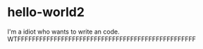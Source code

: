 # hello-world2

I'm a idiot who wants to write an code. 
WTFFFFFFFFFFFFFFFFFFFFFFFFFFFFFFFFFFFFFFFFFFFFFFFFF
